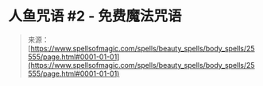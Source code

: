 <!--yml

category: 未分类

date: 2024-06-12 19:12:32

-->

# 人鱼咒语 #2 - 免费魔法咒语

> 来源：[https://www.spellsofmagic.com/spells/beauty_spells/body_spells/25555/page.html#0001-01-01](https://www.spellsofmagic.com/spells/beauty_spells/body_spells/25555/page.html#0001-01-01)
